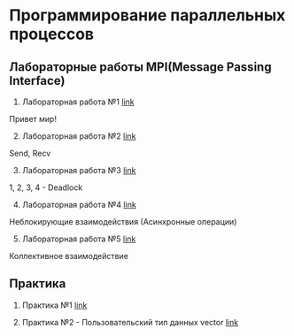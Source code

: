 # Программирование параллельных процессов

## Лабораторные работы MPI(Message Passing Interface)

1. Лабораторная работа №1 [link](./lab_01/)

Привет мир!

2. Лабораторная работа №2 [link](./lab_02/)

Send, Recv

3. Лабораторная работа №3 [link](./lab_03/)

1, 2, 3, 4 - Deadlock

4. Лабораторная работа №4 [link](./lab_04/)

Неблокирующие взаимодействия (Асинхронные операции)

5. Лабораторная работа №5 [link](./lab_05/)

Коллективное взаимодействие

## Практика

1. Практика №1 [link](./test1/)

2. Практика №2 - Пользовательский тип данных vector [link](./test2/)